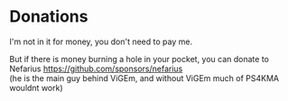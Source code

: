 # Donations

I'm not in it for money, you don't need to pay me.

But if there is money burning a hole in your pocket, you can donate to Nefarius https://github.com/sponsors/nefarius <br>
(he is the main guy behind ViGEm, and without ViGEm much of PS4KMA wouldnt work)
